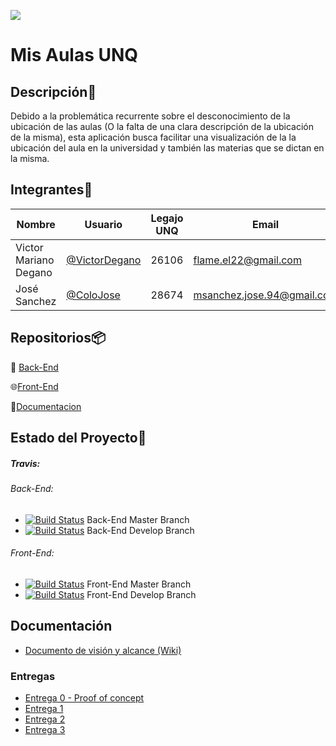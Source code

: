 ![](http://)

# Mis Aulas UNQ

## Descripción:page_facing_up:
Debido a la problemática recurrente sobre el desconocimiento de la ubicación de las aulas (O la falta de una clara descripción de la ubicación de la misma), esta aplicación busca facilitar una visualización de la la ubicación del aula en la universidad y también las materias que se dictan en la misma.

## Integrantes:busts_in_silhouette:

| Nombre                | Usuario                                          | Legajo UNQ | Email                                                        |
| --------------------- | ------------------------------------------------ | ---------- | ------------------------------------------------------------ |
| Victor Mariano Degano | [@VictorDegano](https://github.com/VictorDegano) | 26106      | [flame.el22@gmail.com](mailto:flame.el22@gmail.com)          |
| José Sanchez          | [@ColoJose](https://github.com/ColoJose)         | 28674      | [msanchez.jose.94@gmail.com](mailto:msanchez.jose.94@gmail.com) |

## Repositorios:package:

:wrench: [Back-End](https://github.com/ColoJose/backend-misaulasunq)

:globe_with_meridians:[Front-End](https://github.com/ColoJose/frontend-misaulasunq)

:notebook:[Documentacion](https://github.com/ColoJose/documentation-misaulasunq)

## Estado del Proyecto:traffic_light:

##### Travis:

###### Back-End:

- [![Build Status](https://travis-ci.com/ColoJose/backend-misaulasunq.svg?branch=master)](https://travis-ci.com/ColoJose/backend-misaulasunq.svg?branch=master) Back-End Master Branch
- [![Build Status](https://travis-ci.com/ColoJose/backend-misaulasunq.svg?branch=develop)](https://travis-ci.com/ColoJose/backend-misaulasunq.svg?branch=develop) Back-End Develop Branch

###### Front-End:

- [![Build Status](https://travis-ci.com/ColoJose/frontend-misaulasunq.svg?branch=master)](https://travis-ci.com/ColoJose/frontend-misaulasunq.svg?branch=master) Front-End Master Branch
- [![Build Status](https://travis-ci.com/ColoJose/frontend-misaulasunq.svg?branch=develop)](https://travis-ci.com/ColoJose/frontend-misaulasunq.svg?branch=develop) Front-End Develop Branch

## Documentación

- [Documento de visión y alcance (Wiki)](https://github.com/ColoJose/documentation-misaulasunq/wiki)

### Entregas

- [Entrega 0 - Proof of concept](https://github.com/ColoJose/documentation-misaulasunq/wiki/Entrega-0---(Prueba-de-Concepto))
- [Entrega 1](https://github.com/ColoJose/documentation-misaulasunq/wiki/Entrega-1)
- [Entrega 2](https://github.com/ColoJose/documentation-misaulasunq/wiki/Entrega-2)
- [Entrega 3](https://github.com/ColoJose/documentation-misaulasunq/wiki/Entrega-3)
